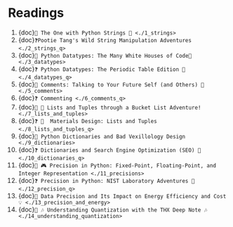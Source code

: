 # Readings
1. {doc}`📖 The One with Python Strings 🎉 <./1_strings>`
2. {doc}`❓Pootie Tang's Wild String Manipulation Adventures <./2_strings_q>`
3. {doc}`📖 Python Datatypes: The Many White Houses of Code🎉 <./3_datatypes>`
4. {doc}`❓ Python Datatypes: The Periodic Table Edition 🧪 <./4_datatypes_q>`
5. {doc}`📖 Comments: Talking to Your Future Self (and Others) 💬 <./5_comments>`
6. {doc}`❓ Commenting <./6_comments_q>`
7. {doc}`📖 🎯 Lists and Tuples through a Bucket List Adventure! <./7_lists_and_tuples>`
8. {doc}`❓ 🔬  Materials Design: Lists and Tuples <./8_lists_and_tuples_q>`
9. {doc}`📖 Python Dictionaries and Bad Vexillology Design <./9_dictionaries>`
10. {doc}`❓ Dictionaries and Search Engine Optimization (SEO) 👀 <./10_dictionaries_q>`
11. {doc}`📖 🎮 Precision in Python: Fixed-Point, Floating-Point, and Integer Representation <./11_precisions>`
12. {doc}`❓ Precision in Python: NIST Laboratory Adventures 🧪 <./12_precision_q>`
13. {doc}`📖 Data Precision and Its Impact on Energy Efficiency and Cost 💡 <./13_precision_and_energy>`
14. {doc}`📖 🎶 Understanding Quantization with the THX Deep Note 🎶 <./14_understanding_quantization>`